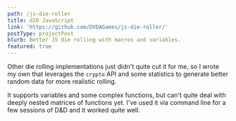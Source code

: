 ```yaml
---
path: /js-die-roller
title: d20 JavaScript
link: 'https://github.com/DVDAGames/js-die-roller/'
postType: projectPost
blurb: Better JS die rolling with macros and variables.
featured: true
---
```

Other die rolling implementations just didn't quite cut it for me, so I wrote my own
that leverages the `crypto` API and some statistics to generate better random data for
more realistic rolling.

It supports variables and some complex functions, but can't quite deal with deeply
nested matrices of functions yet. I've used it via command line for a few sessions
of D&D and it worked quite well.
